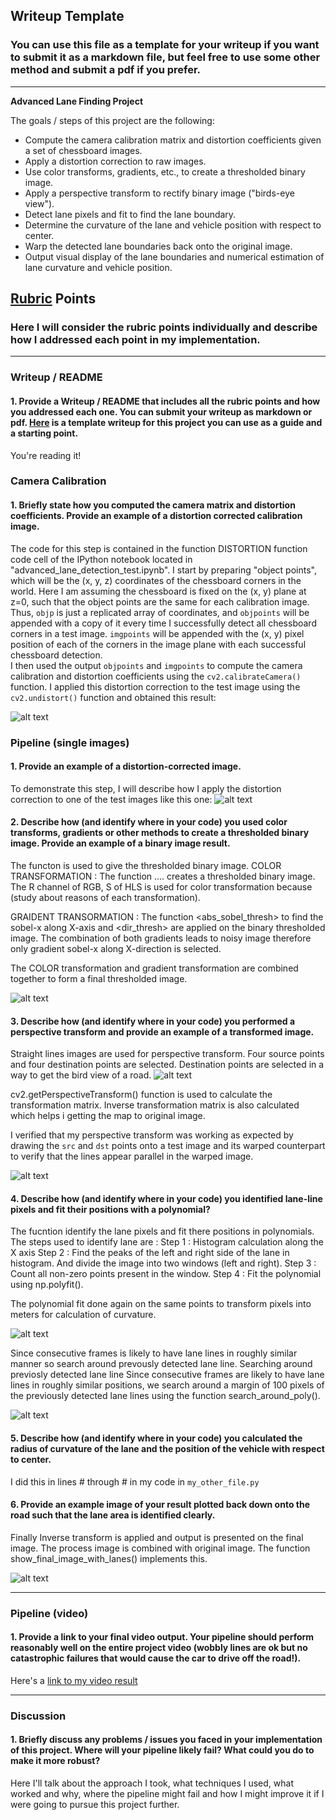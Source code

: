 ## Writeup Template

### You can use this file as a template for your writeup if you want to submit it as a markdown file, but feel free to use some other method and submit a pdf if you prefer.

---

**Advanced Lane Finding Project**

The goals / steps of this project are the following:

* Compute the camera calibration matrix and distortion coefficients given a set of chessboard images.
* Apply a distortion correction to raw images.
* Use color transforms, gradients, etc., to create a thresholded binary image.
* Apply a perspective transform to rectify binary image ("birds-eye view").
* Detect lane pixels and fit to find the lane boundary.
* Determine the curvature of the lane and vehicle position with respect to center.
* Warp the detected lane boundaries back onto the original image.
* Output visual display of the lane boundaries and numerical estimation of lane curvature and vehicle position.

[//]: # (Image References)

[image1]: ./readme_images/undistort_s.png "Undistorted"
[image2]: ./readme_images/undistort_on_test.png "Road Transformed"
[image3]: ./examples/binary_combo_example.jpg "Binary Example"
[image4]: ./readme_images/perspective_transform.png "Warp Example"
[image5]: ./readme_images/identify_lane_pixels.png "Fit Visual"
[image6]: ./readme_images/final_plot.png "Output"
[image7]: ./readme_images/src_des_points.png "Output"
[image8]: ./readme_images/dynamic_search.png "Output"
[video1]: ./project_video.mp4 "Video"

## [Rubric](https://review.udacity.com/#!/rubrics/571/view) Points

### Here I will consider the rubric points individually and describe how I addressed each point in my implementation.  

---

### Writeup / README

#### 1. Provide a Writeup / README that includes all the rubric points and how you addressed each one.  You can submit your writeup as markdown or pdf.  [Here](https://github.com/udacity/CarND-Advanced-Lane-Lines/blob/master/writeup_template.md) is a template writeup for this project you can use as a guide and a starting point.  

You're reading it!

### Camera Calibration

#### 1. Briefly state how you computed the camera matrix and distortion coefficients. Provide an example of a distortion corrected calibration image.

The code for this step is contained in the function DISTORTION function code cell of the IPython notebook located in "advanced_lane_detection_test.ipynb".
	I start by preparing "object points", which will be the (x, y, z) coordinates of the chessboard corners in the world. Here I am assuming the chessboard is fixed on the (x, y) plane at z=0, such that the object points are the same for each calibration image.  Thus, `objp` is just a replicated array of coordinates, and `objpoints` will be appended with a copy of it every time I successfully detect all chessboard corners in a test image.  `imgpoints` will be appended with the (x, y) pixel position of each of the corners in the image plane with each successful chessboard detection.  
	I then used the output `objpoints` and `imgpoints` to compute the camera calibration and distortion coefficients using the `cv2.calibrateCamera()` function.  I applied this distortion correction to the test image using the `cv2.undistort()` function and obtained this result: 

![alt text][image1]

### Pipeline (single images)

#### 1. Provide an example of a distortion-corrected image.

To demonstrate this step, I will describe how I apply the distortion correction to one of the test images like this one:
![alt text][image2]

#### 2. Describe how (and identify where in your code) you used color transforms, gradients or other methods to create a thresholded binary image.  Provide an example of a binary image result.

The functon <pipeline> is used to give the thresholded binary image.
COLOR TRANSFORMATION :
The function .... creates a thresholded binary image. The R channel of RGB, S of HLS is used for color transformation because (study about reasons of each transformation).

GRAIDENT TRANSORMATION :
The function <abs_sobel_thresh>  to find the sobel-x along X-axis and <dir_thresh> are applied on the binary thresholded image.
The combination of both gradients leads to noisy image therefore only gradient sobel-x along X-direction is selected.

The COLOR transformation and gradient transformation are combined together to form a final thresholded image.

![alt text][image3]

#### 3. Describe how (and identify where in your code) you performed a perspective transform and provide an example of a transformed image.

Straight lines images are used for perspective transform. Four source points and four destination points are selected. Destination points are selected in a way to get the bird view of a road. 
![alt text][image7]

cv2.getPerspectiveTransform() function is used to calculate the transformation matrix. Inverse transformation matrix is also calculated which helps i getting the map to original image.

I verified that my perspective transform was working as expected by drawing the `src` and `dst` points onto a test image and its warped counterpart to verify that the lines appear parallel in the warped image.

![alt text][image4]

#### 4. Describe how (and identify where in your code) you identified lane-line pixels and fit their positions with a polynomial?

The fucntion <function> identify the lane pixels and fit there positions in polynomials.
The steps used to identify lane are :
Step 1 : Histogram calculation along the X axis
Step 2 : Find the peaks of the left and right side of the lane in histogram. And divide the image into two windows (left and right).
Step 3 : Count all non-zero points present in the window.
Step 4 : Fit the polynomial using np.polyfit().

The polynomial fit done again on the same points to transform pixels into meters for calculation of curvature.

![alt text][image5]

Since consecutive frames is likely to have lane lines in roughly similar manner so search around prevously detected lane line.
Searching around previosly detected lane line Since consecutive frames are likely to have lane lines in roughly similar positions, we search around a margin of 100 pixels of the previously detected lane lines using the function search_around_poly().

![alt text][image8]

#### 5. Describe how (and identify where in your code) you calculated the radius of curvature of the lane and the position of the vehicle with respect to center.

I did this in lines # through # in my code in `my_other_file.py`

#### 6. Provide an example image of your result plotted back down onto the road such that the lane area is identified clearly.

Finally Inverse transform is applied and output is presented on the final image.
The process image is combined with original image.
The function show_final_image_with_lanes() implements this.

![alt text][image6]

---

### Pipeline (video)

#### 1. Provide a link to your final video output.  Your pipeline should perform reasonably well on the entire project video (wobbly lines are ok but no catastrophic failures that would cause the car to drive off the road!).

Here's a [link to my video result](./project_video.mp4)

---

### Discussion

#### 1. Briefly discuss any problems / issues you faced in your implementation of this project.  Where will your pipeline likely fail?  What could you do to make it more robust?

Here I'll talk about the approach I took, what techniques I used, what worked and why, where the pipeline might fail and how I might improve it if I were going to pursue this project further.  
